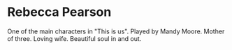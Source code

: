 # Rebecca Pearson

One of the main characters in "This is us". 
Played by Mandy Moore.
Mother of three.
Loving wife. 
Beautiful soul in and out.
